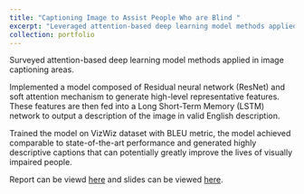 ```yaml
---
title: "Captioning Image to Assist People Who are Blind "
excerpt: "Leveraged attention-based deep learning model methods applied in image captioning areas."
collection: portfolio
---
```

Surveyed attention-based deep learning model methods applied in image captioning areas.

Implemented a model composed of Residual neural network (ResNet) and soft attention mechanism to generate high-level representative features. These features are then fed into a Long Short-Term Memory (LSTM) network to output a description of the image in valid English description.

Trained the model on VizWiz dataset with BLEU metric, the model achieved comparable to state-of-the-art performance and generated highly descriptive captions that can potentially greatly improve the lives of visually impaired people.


Report can be viewd [here](https://www.overleaf.com/read/ywxbkxwmdtbs) and slides can be viewed [here](https://docs.google.com/presentation/d/1zj5z99DbKDW8gAnEnNi9ozLESSbvrx3H/edit#slide=id.p1).

